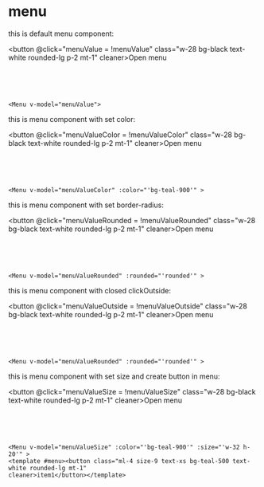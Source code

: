 # menu
<script setup>
import { ref } from 'vue'
const menuValue = ref(false);
const menuValueColor = ref(false);
const menuValueRounded = ref(false);
const menuValueOutside = ref(false);
const menuValueSize = ref(false);
</script>

this is default menu component:

<button  @click="menuValue = !menuValue" class="w-28 bg-black text-white rounded-lg p-2 mt-1" cleaner>Open menu</button>
<Menu v-model="menuValue"  >
</Menu>
<br>
<br>
<br>

```vue
<Menu v-model="menuValue">
```

this is menu component with set color:

<button  @click="menuValueColor = !menuValueColor" class="w-28 bg-black text-white rounded-lg p-2 mt-1" cleaner>Open menu</button>
<Menu v-model="menuValueColor" :color="'bg-teal-900'" >
</Menu>
<br>
<br>
<br>

```vue
<Menu v-model="menuValueColor" :color="'bg-teal-900'" >
```
this is menu component with set border-radius:

<button  @click="menuValueRounded = !menuValueRounded" class="w-28 bg-black text-white rounded-lg p-2 mt-1" cleaner>Open menu</button>
<Menu v-model="menuValueRounded" :rounded="'rounded'" >
</Menu>
<br>
<br>
<br>

```vue
<Menu v-model="menuValueRounded" :rounded="'rounded'" >
```

this is menu component with closed clickOutside:

<button  @click="menuValueOutside = !menuValueOutside" class="w-28 bg-black text-white rounded-lg p-2 mt-1" cleaner>Open menu</button>
<Menu v-model="menuValueOutside" :closeOutside="true" >
</Menu>
<br>
<br>
<br>

```vue
<Menu v-model="menuValueRounded" :rounded="'rounded'" >
```


this is menu component with set size and create button in menu:

<button  @click="menuValueSize = !menuValueSize" class="w-28 bg-black text-white rounded-lg p-2 mt-1" cleaner>Open menu</button>
<Menu v-model="menuValueSize" :color="'bg-teal-900'" :size="'w-32 h-20'" >
<template #menu><button class="ml-4 size-9 text-xs bg-teal-500 text-white rounded-lg mt-1" cleaner>item1</button></template>
</Menu>
<br>
<br>
<br>

```vue
<Menu v-model="menuValueSize" :color="'bg-teal-900'" :size="'w-32 h-20'" >
<template #menu><button class="ml-4 size-9 text-xs bg-teal-500 text-white rounded-lg mt-1" 
cleaner>item1</button></template>
```